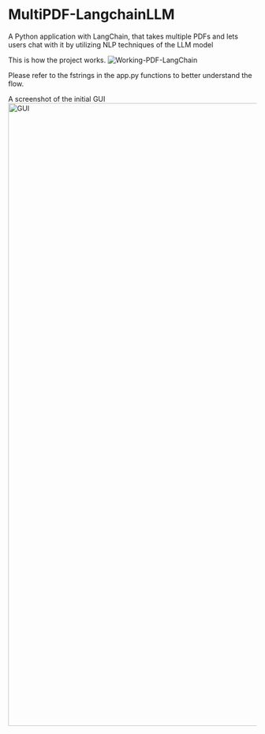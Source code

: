 # MultiPDF-LangchainLLM
A Python application with LangChain, that takes multiple PDFs and lets users chat with it by utilizing NLP techniques of the LLM model

This is how the project works. 
![Working-PDF-LangChain](https://github.com/prathishpratt/MultiPDF-LangchainLLM/assets/64516584/c47d803f-ee41-4f52-89ca-5236ba19760e)



Please refer to the fstrings in the app.py functions to better understand the flow.



A screenshot of the initial GUI
<img width="1264" alt="GUI" src="https://github.com/prathishpratt/MultiPDF-LangchainLLM/assets/64516584/fb2e3891-adf3-4e94-ade1-2e434b1027a7">
